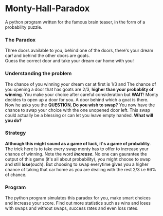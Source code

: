 # Monty-Hall-Paradox
A python program written for the famous brain teaser, in the form of a probability puzzle.

### The Paradox

Three doors available to you, behind one of the doors, there's your dream car! and behind the other doors are goats.  
Guess the correct door and take your dream car home with you!

### Understanding the problem

The chance of you winning your dream car at first is 1/3 and The chance of you opening a door that has goats are 2/3, **higher than your probablity of winning**. You make your choice after careful consideration but **WAIT**! Monty decides to open up a door for you. A door behind which a goat is there. Now he asks you the **QUESTION**, **Do you wish to swap?** You now have the chance to swap your choice with the one unopened door left. This swap could actually be a blessing or can let you leave empty handed. **What will you do?**

### Strategy

**Although this might sound as a game of luck, it's a game of probablity**. The trick here is to take every swap monty has to offer to increase your chance of winning. Note the word **_increase_**. No one can gaurantee the output of this game (it's all about probability), you might choose to swap and still **lose**(ouch). But choosing to swap everytime gives you a higher chance of taking that car home as you are dealing with the rest 2/3 i.e 66% of chance.

### Program
The python program simulates this paradox for you, make smart choices and increase your score. Find out more statistics such as wins and loses with swaps and without swaps, success rates and even loss rates.

